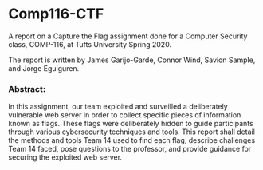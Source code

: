 # Comp116-CTF

A report on a Capture the Flag assignment done for a Computer Security class, COMP-116, at Tufts University Spring 2020.

The report is written by James Garijo-Garde, Connor Wind, Savion Sample, and Jorge Eguiguren.

### Abstract:
In this assignment, our team exploited and surveilled a deliberately vulnerable web server in order to collect specific pieces of information known as flags. These flags were deliberately hidden to guide participants through various cybersecurity techniques and tools. This report shall detail the methods and tools Team 14 used to find each flag, describe challenges Team 14 faced, pose questions to the professor, and provide guidance for securing the exploited web server.
